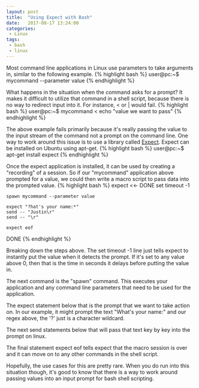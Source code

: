 ```yaml
---
layout: post
title:  "Using Expect with Bash"
date:   2017-08-17 13:24:00
categories:
 - Linux
tags:
 - bash
 - linux
---
```


Most command line applications in Linux use parameters to take arguments in, similar to the following example.
{% highlight bash %}
user@pc:~$ mycommand --parameter value
{% endhighlight %}

What happens in the situation when the command asks for a prompt? It makes it difficult to utilize that command in a shell script, because there is no way to redirect input into it. For instance, < or \| would fail.
{% highlight bash %}
user@pc:~$ mycommand < echo "value we want to pass"
{% endhighlight %}
&shy;

The above example fails primarily because it's really passing the value to the input stream of the command not a prompt on the command line. One way to work around this issue is to use a library called [Expect](https://packages.ubuntu.com/search?keywords=expect). Expect can be installed on Ubuntu using apt-get.
{% highlight bash %}
user@pc:~$ apt-get install expect
{% endhighlight %}

Once the expect application is installed, it can be used by creating a "recording" of a session. So if our "mycommand" application above prompted for a value, we could then write a macro script to pass data into the prompted value.
{% highlight bash %}
expect <<- DONE
	set timeout -1

	spawn mycommand --parameter value

	expect "?hat's your name:*"
	send -- "Justin\r"
	send -- "\r"

	expect eof
DONE
{% endhighlight %}

Breaking down the steps above. The set timeout -1 line just tells expect to instantly put the value when it detects the prompt. If it's set to any value above 0, then that is the time in seconds it delays before putting the value in. 

The next command is the "spawn" command. This executes your application and any command line parameters that need to be used for the application. 

The expect statement below that is the prompt that we want to take action on. In our example, it might prompt the text "What's your name:" and our regex above, the '?' just is a character wildcard.

The next send statements below that will pass that text key by key into the prompt on linux. 

The final statement expect eof tells expect that the macro session is over and it can move on to any other commands in the shell script. 

Hopefully, the use cases for this are pretty rare. When you do run into this situation though, it's good to know that there is a way to work around passing values into an input prompt for bash shell scripting.
